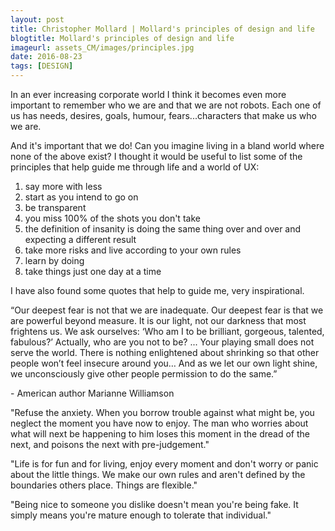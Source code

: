 ```yaml
---
layout: post
title: Christopher Mollard | Mollard's principles of design and life
blogtitle: Mollard's principles of design and life
imageurl: assets_CM/images/principles.jpg
date: 2016-08-23
tags: [DESIGN]
---
```

<p>
In an ever increasing corporate world I think it becomes even more important to remember who we are and that we are not robots. Each one of us has needs, desires, goals, humour, fears...characters that make us who we are.  
</p>
<p>
And it's important that we do! Can you imagine living in a bland world where none of the above exist? I thought it would be useful to list some of the principles that help guide me through life and a world of UX:
</p>
<ol>
    <li>say more with less</li>
    <li>start as you intend to go on</li>
    <li>be transparent</li>
    <li>you miss 100% of the shots you don't take</li>
    <li>the definition of insanity is doing the same thing over and over and expecting a different result</li>
    <li>take more risks and live according to your own rules</li>
    <li>learn by doing</li>
    <li>take things just one day at a time</li>
</ol>
<p>
I have also found some quotes that help to guide me, very inspirational. 
</p>
<p class="quote">“Our deepest fear is not that we are inadequate. Our deepest fear is that we are powerful beyond measure. It is our light, not our darkness that most frightens us. We ask ourselves: ‘Who am I to be brilliant, gorgeous, talented, fabulous?’ Actually, who are you not to be? ... Your playing small does not serve the world. There is nothing enlightened about shrinking so that other people won’t feel insecure around you… And as we let our own light shine, we unconsciously give other people permission to do the same.” </p>
<p>- American author Marianne Williamson</p>
<p class="quote">"Refuse the anxiety. When you borrow trouble against what might be, you neglect the moment you have now to enjoy. The man who worries about what will next be happening to him loses this moment in the dread of the next, and poisons the next with pre-judgement."</p>
<p class="quote">"Life is for fun and for living, enjoy every moment and don't worry or panic about the little things. We make our own rules and aren't defined by the boundaries others place. Things are flexible."</p>
<p class="quote">"Being nice to someone you dislike doesn't mean you're being fake. It simply means you're mature enough to tolerate that individual."</p>
